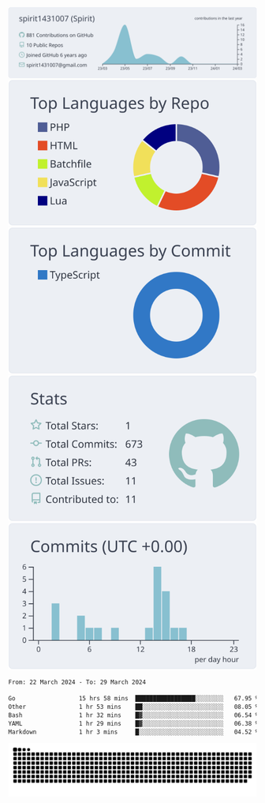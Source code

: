 [![](https://raw.githubusercontent.com/spirit1431007/spirit1431007/master/profile-summary-card-output/nord_bright/0-profile-details.svg)](https://git.io/spiritx)
[![](https://raw.githubusercontent.com/spirit1431007/spirit1431007/master/profile-summary-card-output/nord_bright/1-repos-per-language.svg)](https://git.io/spiritx) [![](https://raw.githubusercontent.com/spirit1431007/spirit1431007/master/profile-summary-card-output/nord_bright/2-most-commit-language.svg)](https://git.io/spiritx)
[![](https://raw.githubusercontent.com/spirit1431007/spirit1431007/master/profile-summary-card-output/nord_bright/3-stats.svg)](https://git.io/spiritx) [![](https://raw.githubusercontent.com/spirit1431007/spirit1431007/master/profile-summary-card-output/nord_bright/4-productive-time.svg)](https://git.io/spiritx)

<!--START_SECTION:waka-->

```txt
From: 22 March 2024 - To: 29 March 2024

Go                  15 hrs 58 mins  █████████████████░░░░░░░░   67.95 %
Other               1 hr 53 mins    ██░░░░░░░░░░░░░░░░░░░░░░░   08.05 %
Bash                1 hr 32 mins    █▓░░░░░░░░░░░░░░░░░░░░░░░   06.54 %
YAML                1 hr 29 mins    █▓░░░░░░░░░░░░░░░░░░░░░░░   06.38 %
Markdown            1 hr 3 mins     █░░░░░░░░░░░░░░░░░░░░░░░░   04.52 %
```

<!--END_SECTION:waka-->

![contribution](https://github.com/spirit1431007/spirit1431007/blob/output/github-contribution-grid-snake.svg)
